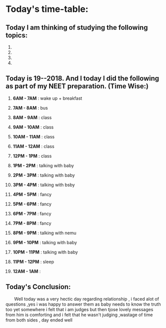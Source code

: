 
# Today's time-table:

## Today I am thinking of studying the following topics:

1. 
2. 
3.
4.

## Today is 19-\-2018. And I today I did the following as part of my NEET preparation. (Time Wise:)

1. **6AM - 7AM** : wake up + breakfast

2. **7AM - 8AM** : bus

3. **8AM - 9AM** : class

4. **9AM - 10AM** : class

5. **10AM - 11AM** : class

6. **11AM - 12AM** : class

7. **12PM - 1PM** : class

8. **1PM - 2PM** : talking with baby

9. **2PM - 3PM** : talking with baby

10. **3PM - 4PM** : talking with bsby

11. **4PM - 5PM** : fancy

12. **5PM - 6PM** : fancy

13. **6PM - 7PM** : fancy

14. **7PM - 8PM** : fancy

15. **8PM - 9PM** : talking with nemu

16. **9PM - 10PM** : talking with baby

17. **10PM - 11PM** : talking with baby

18. **11PM - 12PM** : sleep

19. **12AM - 1AM** : 


## Today's Conclusion:
        Well today was a very hectic day regarding relationship , i faced alot of questions ,yes i was happy to answer them as baby needs to know the truth too yet somewhere i felt that i am judges but then tjose lovely messages from him is comforting and i felt that he wasn't judging ,wastage of time from both sides , day ended well
